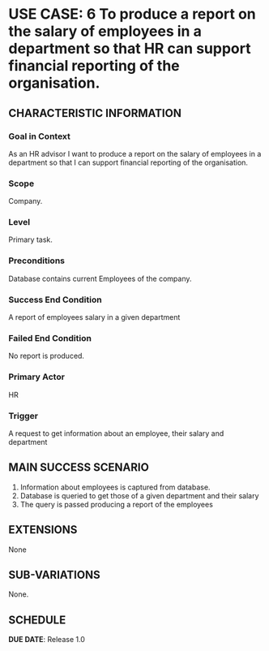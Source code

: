# USE CASE: 6 To produce a report on the salary of employees in a department so that HR can support financial reporting of the organisation.

## CHARACTERISTIC INFORMATION

### Goal in Context

As an HR advisor I want to produce a report on the salary of employees in a department so that I can support financial reporting of the organisation.

### Scope

Company.

### Level

Primary task.

### Preconditions

Database contains current Employees of the company.

### Success End Condition

A report of employees salary in a given  department 

### Failed End Condition

No report is produced.

### Primary Actor

HR

### Trigger

A request to get information about an employee, their salary and department

## MAIN SUCCESS SCENARIO

1. Information about employees is captured from database.
2. Database is queried to get those of a given department and their salary 
3. The query is passed producing a report of the employees

## EXTENSIONS

None

## SUB-VARIATIONS

None.

## SCHEDULE

**DUE DATE**: Release 1.0